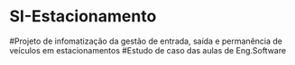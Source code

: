 # SI-Estacionamento
#Projeto de infomatização da gestão de entrada, saída e permanência de veículos em estacionamentos
#Estudo de caso das aulas de Eng.Software
